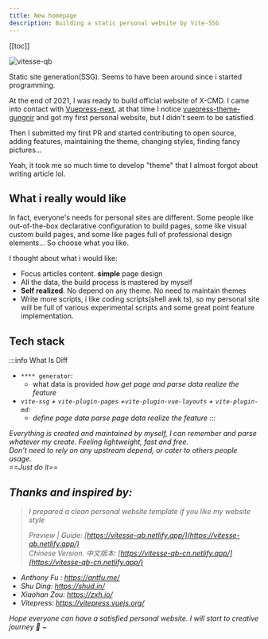 ```yaml
---
title: New homepage
description: Building a static personal website by Vite-SSG
---
```


[[toc]]

![vitesse-qb](/image/vitesse-qb.svg) <!-- <size="180"> <class="m-auto"> <!> -->

Static site generation(SSG). Seems to have been around since i started programming.

At the end of 2021, I was ready to build official website of X-CMD. I came into contact with [Vuepress-next](https://github.com/vuepress/vuepress-next), at that time I notice [vuepress-theme-gungnir](https://github.com/Renovamen/vuepress-theme-gungnir)
and got my first personal website, but I didn't seem to be satisfied.

Then I submitted my first PR and started contributing to open source, adding features, maintaining the theme, changing styles, finding fancy pictures...

Yeah, it took me so much time to develop "theme" that I almost forgot about writing article lol.

## What i really would like

In fact, everyone's needs for personal sites are different. Some people like out-of-the-box declarative configuration to build pages, some like visual custom build pages, and some like pages full of professional design elements... So choose what you like.

I thought about what i would like:
- Focus articles content. **simple** page design
- All the data, the build process is mastered by myself
- **Self realized**. No depend on any theme. No need to maintain themes
- Write more scripts, i like coding scripts(shell awk ts), so my personal site will be full of various experimental scripts and some great point feature implementation.


## Tech stack

:::info What Is Diff
- `**** generator`:
  - what data is provided <i class="text-c-fgDeeper i-material-symbols:keyboard-double-arrow-right" /> how get page and parse data <i class="text-c-fgDeeper i-material-symbols:keyboard-double-arrow-right" /> realize the feature
- `vite-ssg` + `vite-plugin-pages` +`vite-plugin-vue-layouts` + `vite-plugin-md`:
  - define page data <i class="text-c-fgDeeper i-material-symbols:keyboard-double-arrow-right" />parse page data <i class="text-c-fgDeeper i-material-symbols:keyboard-double-arrow-right" /> realize the feature
:::

Everything is created and maintained by myself, I can remember and parse whatever my create. Feeling lightweight, fast and free.<br>
Don’t need to rely on any upstream depend, or cater to others people usage.<br>
==Just do it==

## Thanks and inspired by:

> I prepared a clean personal website template if you like my website style
>
> Preview | Guide: [https://vitesse-qb.netlify.app/](https://vitesse-qb.netlify.app/) <br>
> Chinese Version. 中文版本: [https://vitesse-qb-cn.netlify.app/](https://vitesse-qb-cn.netlify.app/)


- Anthony Fu : https://antfu.me/
- Shu Ding: https://shud.in/
- Xiaohan Zou: https://zxh.io/
- Vitepress: https://vitepress.vuejs.org/


Hope everyone can have a satisfied personal website. I will start to creative journey 🤗 ~
